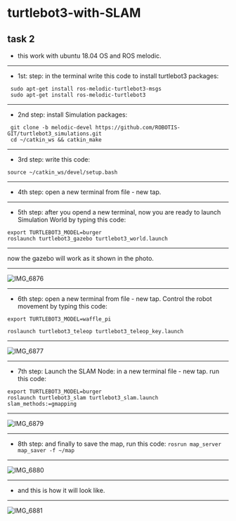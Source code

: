 # turtlebot3-with-SLAM
## task 2
- this work with ubuntu 18.04 OS and ROS melodic.

--- 

- 1st: step: in the terminal write this code to install turtlebot3 packages:

```sudo apt-get install ros-melodic-dynamixel-sdk
 sudo apt-get install ros-melodic-turtlebot3-msgs
 sudo apt-get install ros-melodic-turtlebot3 
 ```

---

- 2nd step: install Simulation packages:
```cd ~/catkin_ws/src/
 git clone -b melodic-devel https://github.com/ROBOTIS-GIT/turtlebot3_simulations.git
 cd ~/catkin_ws && catkin_make
```
---

- 3rd step: write this code:

` source ~/catkin_ws/devel/setup.bash `


---

- 4th step: open a new terminal from file - new tap. 

---

- 5th step: after you opend a new terminal, now you are ready to launch Simulation World by typing this code: 

``` 
export TURTLEBOT3_MODEL=burger
roslaunch turtlebot3_gazebo turtlebot3_world.launch 
```

---

now the gazebo will work as it shown in the photo.

---

![IMG_6876](https://user-images.githubusercontent.com/85639068/127822641-2ec40fd2-fa49-4591-b917-7dda6c02b3ab.jpg)

---

- 6th step: open a new terminal from file - new tap. Control the robot movement by typing this code:
```
export TURTLEBOT3_MODEL=waffle_pi

roslaunch turtlebot3_teleop turtlebot3_teleop_key.launch
```
---

![IMG_6877](https://user-images.githubusercontent.com/85639068/127823178-5c49cc51-cb14-4c51-9c91-901887105f23.jpg)

---

- 7th step: Launch the SLAM Node: in a new terminal file - new tap. run this code:
```
export TURTLEBOT3_MODEL=burger
roslaunch turtlebot3_slam turtlebot3_slam.launch slam_methods:=gmapping 
```
---

![IMG_6879](https://user-images.githubusercontent.com/85639068/127823740-010bffa2-179e-46b8-91ab-5fbb463d84ed.jpg)

---
- 8th step: and finally to save the map, run this code: 
`rosrun map_server map_saver -f ~/map`
---

![IMG_6880](https://user-images.githubusercontent.com/85639068/127824221-efa94ac5-698d-4bcb-9224-a91ec10df713.jpg)

---

- and this is how it will look like.


---

![IMG_6881](https://user-images.githubusercontent.com/85639068/127824373-353134f3-1e8b-4680-bc41-371f403c270a.jpg)
 




